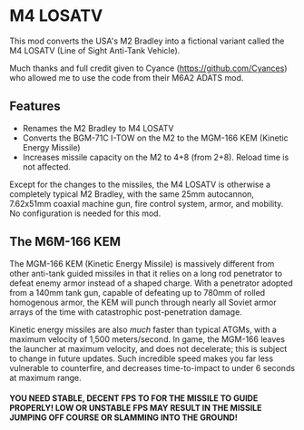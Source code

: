 # M4 LOSATV
This mod converts the USA's M2 Bradley into a fictional variant called the M4 LOSATV (Line of Sight Anti-Tank Vehicle).

Much thanks and full credit given to Cyance (https://github.com/Cyances) who allowed me to use the code from their M6A2 ADATS mod.

## Features
- Renames the M2 Bradley to M4 LOSATV
- Converts the BGM-71C I-TOW on the M2 to the MGM-166 KEM (Kinetic Energy Missile)
- Increases missile capacity on the M2 to 4+8 (from 2+8). Reload time is not affected.

Except for the changes to the missiles, the M4 LOSATV is otherwise a completely typical M2 Bradley, with the same 25mm autocannon, 7.62x51mm coaxial machine gun, fire control system, armor, and mobility. No configuration is needed for this mod.

## The M6M-166 KEM
The MGM-166 KEM (Kinetic Energy Missile) is massively different from other anti-tank guided missiles in that it relies on a long rod penetrator to defeat enemy armor instead of a shaped charge. With a penetrator adopted from a 140mm tank gun, capable of defeating up to 780mm of rolled homogenous armor, the KEM will punch through nearly all Soviet armor arrays of the time with catastrophic post-penetration damage.

Kinetic energy missiles are also _much_ faster than typical ATGMs, with a maximum velocity of 1,500 meters/second. In game, the MGM-166 leaves the launcher at maximum velocity, and does not decelerate; this is subject to change in future updates. Such incredible speed makes you far less vulnerable to counterfire, and decreases time-to-impact to under 6 seconds at maximum range.

#### YOU NEED STABLE, DECENT FPS TO FOR THE MISSILE TO GUIDE PROPERLY! LOW OR UNSTABLE FPS MAY RESULT IN THE MISSILE JUMPING OFF COURSE OR SLAMMING INTO THE GROUND!
